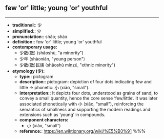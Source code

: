## few 'or' little; young 'or' youthful
---
- **traditional:**: 少
- **simplified:**: 少
- **pronunciation:**: shǎo; shào
- **definition:**: few 'or' little; young 'or' youthful
- **contemporary usage:**
  - 少数(數) (shǎoshù, "a minority")
  - 少年 (shàonián, "young person")
  - 少数(數)民族 (shǎoshù mínzú, "ethnic minority")
- **etymology (少):**
  - **type:**: pictogram
  - **description:**: pictogram: depiction of four dots indicating few and little → phonetic: 小 (xiǎo, "small").
  - **interpretation:**: It depicts four dots, understood as grains of sand, to convey a small quantity, hence the core sense ‘few/little’. It was later associated phonetically with 小 (xiǎo, "small"), reinforcing the semantics of smallness and supporting the modern readings and extensions such as ‘young’ in compounds.
  - **component characters:**
    - 小 (xiǎo, "small")
  - **reference:**: https://en.wiktionary.org/wiki/%E5%B0%91
%%%
